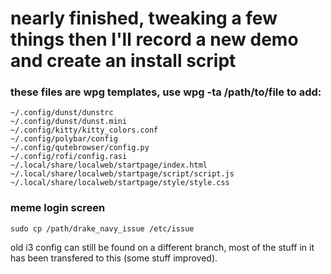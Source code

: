 # nearly finished, tweaking a few things then I'll record a new demo and create an install script

### these files are wpg templates, use wpg -ta /path/to/file to add:

```
~/.config/dunst/dunstrc
~/.config/dunst/dunst.mini
~/.config/kitty/kitty_colors.conf
~/.config/polybar/config
~/.config/qutebrowser/config.py
~/.config/rofi/config.rasi
~/.local/share/localweb/startpage/index.html
~/.local/share/localweb/startpage/script/script.js
~/.local/share/localweb/startpage/style/style.css
```

### meme login screen
`sudo cp /path/drake_navy_issue /etc/issue`


old i3 config can still be found on a different branch, most of the stuff in it has been transfered to this (some stuff improved).
